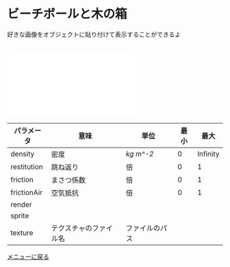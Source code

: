 # ビーチボールと木の箱


好きな画像をオブジェクトに貼り付けて表示することができるよ


## ![改造する](sprites/main.js)


パラメータ | 意味 | 単位 | 最小 | 最大 
--- | --- | --- | --- | ---
density | 密度 | *kg m^-2* | 0 | Infinity
restitution | 跳ね返り | 倍 | 0 | 1
friction | まさつ係数 | 倍 | 0 | 1
frictionAir | 空気抵抗 | 倍 | 0 | 1
render | | | |
sprite |  | | |
texture | テクスチャのファイル名 | ファイルのパス | | 


[メニューに戻る](index.html)


